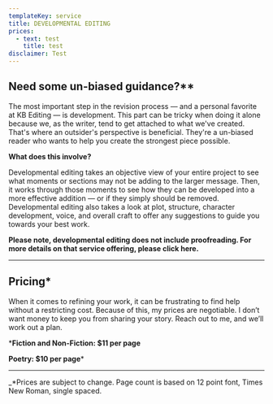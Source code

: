 ```yaml
---
templateKey: service
title: DEVELOPMENTAL EDITING
prices:
  - text: test
    title: test
disclaimer: Test
---
```

## Need some un-biased guidance?**

The most important step in the revision process — and a personal favorite at KB Editing — is development. This part can be tricky when doing it alone because we, as the writer, tend to get attached to what we've created. That's where an outsider's perspective is beneficial. They're a un-biased reader who wants to help you create the strongest piece possible.

**What does this involve?**

Developmental editing takes an objective view of your entire project to see what moments or sections may not be adding to the larger message. Then, it works through those moments to see how they can be developed into a more effective addition — or if they simply should be removed. Developmental editing also takes a look at plot, structure, character development, voice, and overall craft to offer any suggestions to guide you towards your best work.

**Please note, developmental editing does not include proofreading. For more details on that service offering, please click here.**

- - -

## **Pricing***

When it comes to refining your work, it can be frustrating to find help without a restricting cost. Because of this, my prices are negotiable. I don’t want money to keep you from sharing your story. Reach out to me, and we’ll work out a plan.

***Fiction and Non-Fiction: $11 per page**

**Poetry: $10 per page***

- - -

_\*Prices are subject to change. Page count is based on 12 point font, Times New Roman, single spaced.
